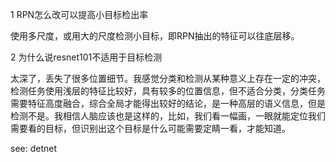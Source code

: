 1 RPN怎么改可以提高小目标检出率

使用多尺度，或用大的尺度检测小目标，即RPN抽出的特征可以往底层移。



2 为什么说resnet101不适用于目标检测

太深了，丢失了很多位置细节。我感觉分类和检测从某种意义上存在一定的冲突，检测任务使用浅层的特征比较好，具有较多的位置信息，但不适合分类，分类任务需要特征高度融合，综合全局才能得出较好的结论，是一种高层的语义信息，但是检测不是。我相信人脑应该也是这样的，比如，我们看一幅画，一眼就能定位我们需要看的目标，但识别出这个目标是什么可能需要定睛一看，才能知道。

see: detnet